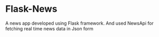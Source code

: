 # Flask-News
A news app developed using Flask framework. And used NewsApi for fetching real time news data in Json form
